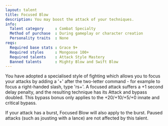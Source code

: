 ```yaml
---
layout: talent
title: Focused Blow
description: You may boost the attack of your techniques.
info:
  Talent category     : Combat Specialty
  Method of purchase  : During gameplay or character creation
  Personality traits  : None
reqs:
  Required base stats : Grace 9+
  Required styles     : Mongoose 100+
  Required talents    : Attack Style Mastery
  Banned talents      : Mighty Blow and Swift Blow
---
```


You have adopted a specialised style of fighting which allows you to focus your attacks by adding a '+' after the two-letter command - for example to focus a right-handed slash, type 'rs+'. A focused attack suffers a +1 second delay penalty, and the resulting technique has its Attack and bypass doubled. This bypass bonus only applies to the +20/+10/+5/+0 innate and critical bypass.

If your attack has a burst, Focused Blow will also apply to the burst. Paused attacks (such as jousting with a lance) are not affected by this talent.
